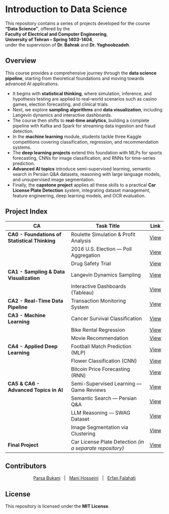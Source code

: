 ﻿
# Introduction to Data Science

This repository contains a series of projects developed for the course  
**“Data Science”**, offered by the  
**Faculty of Electrical and Computer Engineering**,  
**University of Tehran – Spring 1403-1404**,  
under the supervision of **Dr. Bahrak** and **Dr. Yaghoobzadeh**.

## Overview

This course provides a comprehensive journey through the **data science pipeline**, starting from theoretical foundations and moving towards advanced AI applications.  

- It begins with **statistical thinking**, where simulation, inference, and hypothesis testing are applied to real-world scenarios such as casino games, election forecasting, and clinical trials.  
- Next, we explore **sampling algorithms** and **data visualization**, including Langevin dynamics and interactive dashboards.  
- The course then shifts to **real-time analytics**, building a complete pipeline with Kafka and Spark for streaming data ingestion and fraud detection.  
- In the **machine learning** module, students tackle three Kaggle competitions covering classification, regression, and recommendation systems.  
- The **deep learning projects** extend this foundation with MLPs for sports forecasting, CNNs for image classification, and RNNs for time-series prediction.  
- **Advanced AI topics** introduce semi-supervised learning, semantic search in Persian Q&A datasets, reasoning with large language models, and unsupervised image segmentation.  
- Finally, the **capstone project** applies all these skills to a practical **Car License Plate Detection** system, integrating dataset management, feature engineering, deep learning models, and OCR evaluation.  


## Project Index

| CA | Task Title | Link |
|----|---------------|------|
| **CA0 - Foundations of Statistical Thinking** | Roulette Simulation & Profit Analysis | [View](https://github.com/erfan-f/DataScience-Course/tree/main/Foundations%20of%20Statistical%20Thinking/Roulette%20Simulation%20%26%20Profit%20Analysis) |
|       | 2016 U.S. Election — Poll Aggregation | [View](https://github.com/erfan-f/DataScience-Course/tree/main/Foundations%20of%20Statistical%20Thinking/2016%20US%20Election%20Prediction) |
|       | Drug Safety Trial  | [View](https://github.com/erfan-f/DataScience-Course/tree/main/Foundations%20of%20Statistical%20Thinking/Drug%20Safety%20Trial) |
| **CA1 - Sampling & Data Visualization** | Langevin Dynamics Sampling | [View](https://github.com/erfan-f/DataScience-Course/tree/main/Sampling%20%26%20Data%20Visualization/Langevin%20Dynamics%20Sampling) |
|       | Interactive Dashboards (Tableau) | [View](https://github.com/erfan-f/DataScience-Course/tree/main/Sampling%20%26%20Data%20Visualization/Airbnb%20Data%20Storytelling%20with%20Tableau) |
| **CA2 - Real-Time Data Pipeline** | Transaction Monitoring System | [View](https://github.com/erfan-f/DataScience-Course/tree/main/Real-Time%20Data%20Pipeline) |
| **CA3 - Machine Learning** | Cancer Survival Classification | [View](https://github.com/erfan-f/DataScience-Course/tree/main/Machine%20Learning/Cancer%20Survival%20Classification) |
|       | Bike Rental Regression | [View](https://github.com/erfan-f/DataScience-Course/tree/main/Machine%20Learning/Bike%20Rental%20Regression) |
|       | Movie Recommendation | [View](https://github.com/erfan-f/DataScience-Course/tree/main/Machine%20Learning/Movie%20Recommendation%20System) |
| **CA4 - Applied Deep Learning** | Football Match Prediction (MLP) | [View](https://github.com/erfan-f/DataScience-Course/tree/main/Applied%20Deep%20Learning/Football%20Match%20Outcome%20Prediction) |
|       | Flower Classification (CNN) | [View](https://github.com/erfan-f/DataScience-Course/tree/main/Applied%20Deep%20Learning/Flower%20Classification%20with%20CNNs) |
|       | Bitcoin Price Forecasting (RNN) | [View](https://github.com/erfan-f/DataScience-Course/tree/main/Applied%20Deep%20Learning/Bitcoin%20Price%20Forecasting%20with%20RNNs) |
| **CA5 & CA6 - Advanced Topics in AI** | Semi-Supervised Learning — Game Reviews | [View](https://github.com/erfan-f/DataScience-Course/tree/main/Advanced%20Topics%20in%20Artificial%20Intelligence/Video%20Game%20Review%20Score%20Prediction) |
|       | Semantic Search — Persian Q&A | [View](https://github.com/erfan-f/DataScience-Course/tree/main/Advanced%20Topics%20in%20Artificial%20Intelligence/Semantic%20Search%20on%20NiniSite) |
|       | LLM Reasoning — SWAG Dataset | [View](https://github.com/erfan-f/DataScience-Course/tree/main/Advanced%20Topics%20in%20Artificial%20Intelligence/LLM%20for%20Multiple-Choice%20Reasoning) |
|       | Image Segmentation via Clustering | [View](https://github.com/erfan-f/DataScience-Course/tree/main/Advanced%20Topics%20in%20Artificial%20Intelligence/Image%20Segmentation%20Using%20Clustering) |
| **Final Project** | Car License Plate Detection *(in a separate repository)* | [View](./Car%20License%20Plate%20Detection) |



## Contributors

<div align="center">
<a href="https://github.com/ParsaBukani">Parsa Bukani</a> &nbsp;&nbsp;|&nbsp;&nbsp;
<a href="https://github.com/manih1384">Mani Hosseini</a> &nbsp;&nbsp;|&nbsp;&nbsp;
<a href="https://github.com/erfan-f">Erfan Falahati</a>
</div>

## License

This repository is licensed under the **MIT License**.

